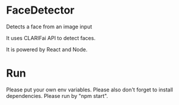 # FaceDetector
Detects a face from an image input

It uses CLARIFai API to detect faces.

It is powered by React and Node.

# Run
Please put your own env variables.
Please also don't forget to install dependencies.
Please run by "npm start".
